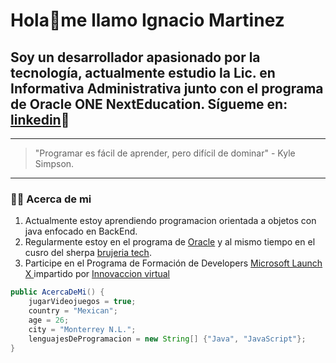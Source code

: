 # Hola:wave:me llamo Ignacio Martinez

## Soy un desarrollador apasionado por la tecnología, actualmente estudio la Lic. en Informativa Administrativa junto con el programa de Oracle ONE NextEducation. Sígueme en: [linkedin](https://www.linkedin.com/in/ignacio-martinez-bautista-13075b1a8/):rocket:

---

> "Programar es fácil de aprender, pero difícil de dominar" - Kyle Simpson.

---

### :man_technologist: Acerca de mi

1. Actualmente estoy aprendiendo programacion orientada a objetos con java enfocado en BackEnd.
2. Regularmente estoy en el programa de [Oracle](https://www.oracle.com/mx/education/oracle-next-education/) y al mismo tiempo en el cusro del sherpa [brujeria tech](https://www.twitch.tv/brujeriatech).
3. Participe en el Programa de Formación de Developers [Microsoft Launch X ](https://github.com/Launch-X-Latam) impartido por [Innovaccion virtual](https://news.microsoft.com/es-xl/la-iniciativa-launch-x-latam-ayuda-a-los-jovenes-latinoamericanos-a-certificarse-como-desarrolladores-y-potenciar-sus-oportunidades-laborales/#:~:text=Se%20trata%20de%20un%20programa%20100%25%20digital%20para,de%20formaci%C3%B3n%20y%20conversaciones%20con%20expertos%20de%20tecnolog%C3%ADa.)

```java
public AcercaDeMi() {
    jugarVideojuegos = true;
    country = "Mexican";
    age = 26;
    city = "Monterrey N.L.";
    lenguajesDeProgramacion = new String[] {"Java", "JavaScript"};
}
```
